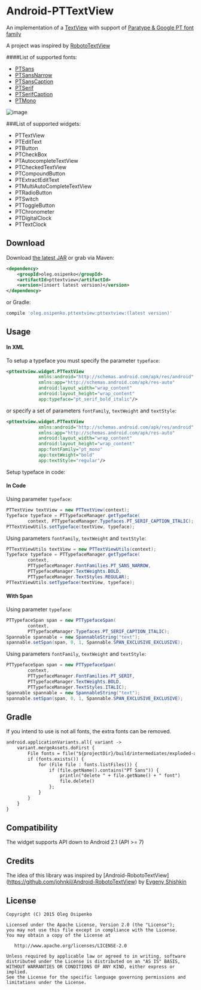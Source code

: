 Android-PTTextView
==================

An implementation of a [TextView](http://developer.android.com/reference/android/widget/TextView.html) with support of [Paratype & Google PT font family](http://www.paratype.com/public/)

A project was inspired by [RobotoTextView](https://github.com/johnkil/Android-RobotoTextView)


####List of supported fonts:
* [PTSans](https://www.google.com/fonts/specimen/PT+Sans)
* [PTSansNarrow](https://www.google.com/fonts/specimen/PT+Sans+Narrow)
* [PTSansCaption](https://www.google.com/fonts/specimen/PT+Sans+Caption)
* [PTSerif](https://www.google.com/fonts/specimen/PT+Serif)
* [PTSerifCaption](https://www.google.com/fonts/specimen/PT+Serif+Caption)
* [PTMono](https://www.google.com/fonts/specimen/PT+Mono)

![image](http://www.paratype.ru/public/ptssm_16faces.png)

###List of supported widgets:
 - PTTextView
 - PTEditText
 - PTButton
 - PTCheckBox
 - PTAutocompleteTextView
 - PTCheckedTextView
 - PTCompoundButton
 - PTExtractEditText
 - PTMultiAutoCompleteTextView
 - PTRadioButton
 - PTSwitch
 - PTToggleButton
 - PTChronometer
 - PTDigitalClock
 - PTTextClock

Download
--------
Download [the latest JAR][1] or grab via Maven:

```xml
<dependency>
    <groupId>oleg.osipenko</groupId>
    <artifactId>pttextview</artifactId>
    <version>(insert latest version)</version>
</dependency>
```
or Gradle:
```groovy
compile 'oleg.osipenko.pttextview:pttextview:(latest version)'
```
[1]: http://repository.sonatype.org/service/local/artifact/maven/redirect?r=central-proxy&g=com.squareup.flow&a=flow&v=LATEST

Usage
-----

#### In XML

To setup a typeface you must specify the parameter `typeface`:

``` xml
<pttextview.widget.PTTextView
            xmlns:android="http://schemas.android.com/apk/res/android"
            xmlns:app="http://schemas.android.com/apk/res-auto"
            android:layout_width="wrap_content"
            android:layout_height="wrap_content"
            app:typeface="pt_serif_bold_italic"/>
```

or specify a set of parameters `fontFamily`, `textWeight` and `textStyle`:
``` xml
<pttextview.widget.PTTextView
            xmlns:android="http://schemas.android.com/apk/res/android"
            xmlns:app="http://schemas.android.com/apk/res-auto"
            android:layout_width="wrap_content"
            android:layout_height="wrap_content"
            app:fontFamily="pt_mono"
            app:textWeight="bold"
            app:textStyle="regular"/>
```

Setup typeface in code:

#### In Code

Using parameter `typeface`:
``` java
PTTextView textView = new PTTextView(context);
Typeface typeface = PTTypefaceManager.getTypeface(
        context, PTTypefaceManager.Typefaces.PT_SERIF_CAPTION_ITALIC);
PTTextViewUtils.setTypeface(textView, typeface);
```

Using parameters `fontFamily`, `textWeight` and `textStyle`:
``` java
PTTextViewUtils textView = new PTTextViewUtils(context);
Typeface typeface = PTTypefaceManager.getTypeface(
        context,
        PTTypefaceManager.FontFamilies.PT_SANS_NARROW,
        PTTypefaceManager.TextWeights.BOLD,
        PTTypefaceManager.TextStyles.REGULAR);
PTTextViewUtils.setTypeface(textView, typeface);
```

#### With Span

Using parameter `typeface`:
``` java
PTTypefaceSpan span = new PTTypefaceSpan(
        context,
        PTTypefaceManager.Typefaces.PT_SERIF_CAPTION_ITALIC);
Spannable spannable = new SpannableString("text");
spannable.setSpan(span, 0, 1, Spannable.SPAN_EXCLUSIVE_EXCLUSIVE);
```

Using parameters `fontFamily`, `textWeight` and `textStyle`:
``` java
PTTypefaceSpan span = new PTTypefaceSpan(
        context,
        PTTypefaceManager.FontFamilies.PT_SERIF,
        PTTypefaceManager.TextWeights.BOLD,
        PTTypefaceManager.TextStyles.ITALIC);
Spannable spannable = new SpannableString("text");
spannable.setSpan(span, 0, 1, Spannable.SPAN_EXCLUSIVE_EXCLUSIVE);
```

Gradle
------

If you intend to use is not all fonts, the extra fonts can be removed.

``` xml
android.applicationVariants.all{ variant ->
    variant.mergeAssets.doFirst {
        File fonts = file("${projectDir}/build/intermediates/exploded-aar/pttextview/pttextview/1.0.0/assets/fonts")
        if (fonts.exists()) {
            for (File file : fonts.listFiles()) {
                if (file.getName().contains("PT Sans")) {
                    println("delete " + file.getName() + " font")
                    file.delete()
                };
            }
        }
    }
}
```


Compatibility
-------------

The widget supports API down to Android 2.1 (API >= 7)

Credits
-------
The idea of this library was inspired by [Android-RobotoTextView]
(https://github.com/johnkil/Android-RobotoTextView) by [Evgeny Shishkin](https://github.com/johnkil)


License
-------

    Copyright (C) 2015 Oleg Osipenko

    Licensed under the Apache License, Version 2.0 (the "License");
    you may not use this file except in compliance with the License.
    You may obtain a copy of the License at

       http://www.apache.org/licenses/LICENSE-2.0

    Unless required by applicable law or agreed to in writing, software
    distributed under the License is distributed on an "AS IS" BASIS,
    WITHOUT WARRANTIES OR CONDITIONS OF ANY KIND, either express or implied.
    See the License for the specific language governing permissions and
    limitations under the License.